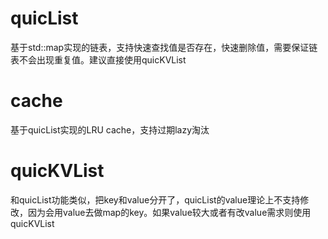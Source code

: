 # quicList
基于std::map实现的链表，支持快速查找值是否存在，快速删除值，需要保证链表不会出现重复值。建议直接使用quicKVList

# cache
基于quicList实现的LRU cache，支持过期lazy淘汰

# quicKVList 
和quicList功能类似，把key和value分开了，quicList的value理论上不支持修改，因为会用value去做map的key。如果value较大或者有改value需求则使用quicKVList
